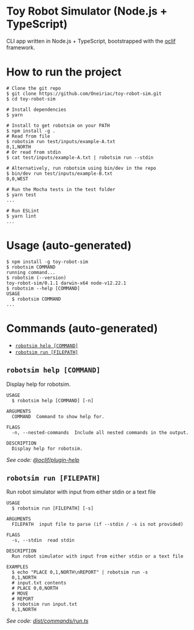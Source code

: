 Toy Robot Simulator (Node.js + TypeScript)
=================

CLI app written in Node.js + TypeScript, bootstrapped with the [oclif](https://oclif.io) framework.

# How to run the project
```sh-session
# Clone the git repo
$ git clone https://github.com/Oneiriac/toy-robot-sim.git
$ cd toy-robot-sim

# Install dependencies
$ yarn

# Install to get robotsim on your PATH
$ npm install -g .
# Read from file
$ robotsim run test/inputs/example-A.txt
0,1,NORTH
# Or read from stdin
$ cat test/inputs/example-A.txt | robotsim run --stdin

# Alternatively, run robotsim using bin/dev in the repo
$ bin/dev run test/inputs/example-B.txt
0,0,WEST

# Run the Mocha tests in the test folder
$ yarn test
...

# Run ESLint
$ yarn lint
...
```

# Usage (auto-generated)
<!-- usage -->
```sh-session
$ npm install -g toy-robot-sim
$ robotsim COMMAND
running command...
$ robotsim (--version)
toy-robot-sim/0.1.1 darwin-x64 node-v12.22.1
$ robotsim --help [COMMAND]
USAGE
  $ robotsim COMMAND
...
```
<!-- usagestop -->
# Commands (auto-generated)
<!-- commands -->
* [`robotsim help [COMMAND]`](#robotsim-help-command)
* [`robotsim run [FILEPATH]`](#robotsim-run-filepath)

## `robotsim help [COMMAND]`

Display help for robotsim.

```
USAGE
  $ robotsim help [COMMAND] [-n]

ARGUMENTS
  COMMAND  Command to show help for.

FLAGS
  -n, --nested-commands  Include all nested commands in the output.

DESCRIPTION
  Display help for robotsim.
```

_See code: [@oclif/plugin-help](https://github.com/oclif/plugin-help/blob/v5.1.12/src/commands/help.ts)_

## `robotsim run [FILEPATH]`

Run robot simulator with input from either stdin or a text file

```
USAGE
  $ robotsim run [FILEPATH] [-s]

ARGUMENTS
  FILEPATH  input file to parse (if --stdin / -s is not provided)

FLAGS
  -s, --stdin  read stdin

DESCRIPTION
  Run robot simulator with input from either stdin or a text file

EXAMPLES
  $ echo "PLACE 0,1,NORTH\nREPORT" | robotsim run -s
  0,1,NORTH
  # input.txt contents
  # PLACE 0,0,NORTH
  # MOVE
  # REPORT
  $ robotsim run input.txt
  0,1,NORTH
```

_See code: [dist/commands/run.ts](https://github.com/Oneiriac/toy-robot-sim/blob/v0.1.1/dist/commands/run.ts)_
<!-- commandsstop -->
